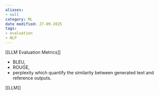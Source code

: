```yaml
---
aliases:
- null
category: ML
date modified: 27-09-2025
tags:
- evaluation
- NLP
---
```

[[LLM Evaluation Metrics]]
- BLEU, 
- ROUGE, 
- perplexity
which quantify the similarity between generated text and reference outputs.

[[LLM]]